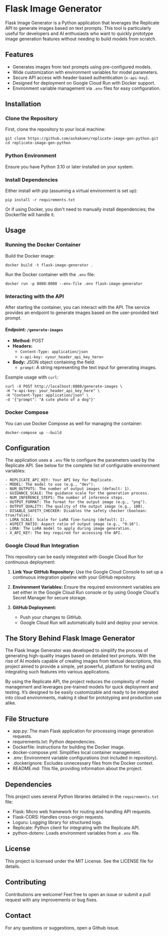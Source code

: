 # Flask Image Generator

Flask Image Generator is a Python application that leverages the Replicate API to generate images based on text prompts. This tool is particularly useful for developers and AI enthusiasts who want to quickly prototype image generation features without needing to build models from scratch.

## Features

- Generates images from text prompts using pre-configured models.
- Wide customization with environment variables for model parameters.
- Secure API access with header-based authentication (`x-api-key`).
- Designed for deployment on Google Cloud Run with Docker support.
- Environment variable management via `.env` files for easy configuration.

## Installation

### Clone the Repository
First, clone the repository to your local machine:

```
git clone https://github.com/ashakoen/replicate-image-gen-python.git
cd replicate-image-gen-python
```

### Python Environment
Ensure you have Python 3.10 or later installed on your system.

### Install Dependencies
Either install with pip (assuming a virtual environment is set up):

```
pip install -r requirements.txt
 ```

Or if using Docker, you don't need to manually install dependencies; the Dockerfile will handle it.

## Usage

### Running the Docker Container

Build the Docker image:

```
docker build -t flask-image-generator .
```

Run the Docker container with the `.env` file:
```
docker run -p 8080:8080 --env-file .env flask-image-generator
```

### Interacting with the API

After starting the container, you can interact with the API. The service provides an endpoint to generate images based on the user-provided text prompt.

#### Endpoint: `/generate-images`

- **Method:** POST
- **Headers:**
  - `Content-Type: application/json`
  - `x-api-key: <your_header_api_key_here>`
- **Body:** JSON object containing the field:
  - `prompt`: A string representing the text input for generating images.

Example usage with `curl`:
```
curl -X POST http://localhost:8080/generate-images \
-H "x-api-key: your_header_api_key_here" \
-H "Content-Type: application/json" \
-d '{"prompt": "A cute photo of a dog"}'
```

### Docker Compose

You can use Docker Compose as well for managing the container:
```
docker-compose up --build
```
## Configuration

The application uses a `.env` file to configure the parameters used by the Replicate API. See below for the complete list of configurable environment variables:
```
- REPLICATE_API_KEY: Your API key for Replicate.
- MODEL: The model to use (e.g., "dev").
- NUM_OUTPUTS: The number of output images (default: 1).
- GUIDANCE_SCALE: The guidance scale for the generation process.
- NUM_INFERENCE_STEPS: The number of inference steps.
- OUTPUT_FORMAT: The format for the output image (e.g., "png").
- OUTPUT_QUALITY: The quality of the output image (e.g., 100).
- DISABLE_SAFETY_CHECKER: Disables the safety checker (boolean: true/false).
- LORA_SCALE: Scale for LoRA fine-tuning (default: 1).
- ASPECT_RATIO: Aspect ratio of output image (e.g., "9:16").
- LORA: The LoRA model to apply during image generation.
- X_API_KEY: The key required for accessing the API.
```
### Google Cloud Run Integration

This repository can be easily integrated with Google Cloud Run for continuous deployment:

1. **Link Your GitHub Repository:** Use the Google Cloud Console to set up a continuous integration pipeline with your GitHub repository.

2. **Environment Variables:** Ensure the required environment variables are set either in the Google Cloud Run console or by using Google Cloud's Secret Manager for secure storage.

3. **GitHub Deployment:**
   - Push your changes to GitHub.
   - Google Cloud Run will automatically build and deploy your service.

## The Story Behind Flask Image Generator

The Flask Image Generator was developed to simplify the process of generating high-quality images based on detailed text prompts. With the rise of AI models capable of creating images from textual descriptions, this project aimed to provide a simple, yet powerful, platform for testing and integrating such features into various applications.

By using the Replicate API, the project reduces the complexity of model management and leverages pre-trained models for quick deployment and testing. It’s designed to be easily customizable and ready to be integrated into cloud environments, making it ideal for prototyping and production use alike.

## File Structure

- app.py: The main Flask application for processing image generation requests.
- requirements.txt: Python dependencies.
- Dockerfile: Instructions for building the Docker image.
- docker-compose.yml: Simplifies local container management.
- .env: Environment variable configurations (not included in repository).
- .dockerignore: Excludes unnecessary files from the Docker context.
- README.md: This file, providing information about the project.

## Dependencies

This project uses several Python libraries detailed in the `requirements.txt` file:

- Flask: Micro web framework for routing and handling API requests.
- Flask-CORS: Handles cross-origin requests.
- Loguru: Logging library for structured logs.
- Replicate: Python client for integrating with the Replicate API.
- python-dotenv: Loads environment variables from a `.env` file.

## License

This project is licensed under the MIT License. See the LICENSE file for details.

## Contributing

Contributions are welcome! Feel free to open an issue or submit a pull request with any improvements or bug fixes.

## Contact

For any questions or suggestions, open a Github issue.
